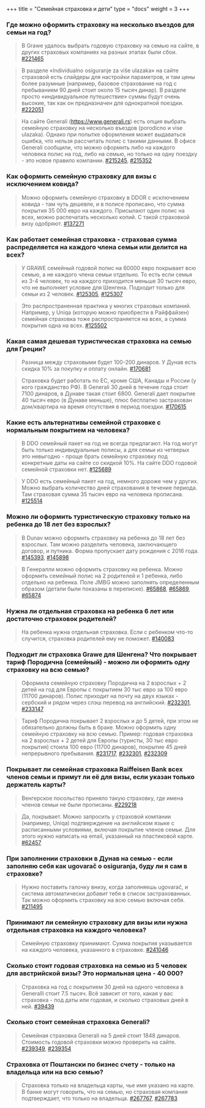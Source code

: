+++
title = "Семейная страховка и дети"
type = "docs"
weight = 3
+++



### Где можно оформить страховку на несколько въездов для семьи на год?


> В Grawe удалось выбрать годовую страховку на семью на сайте, в других страховых компаниях на разных этапах были сбои.
> [#221465](https://t.me/c/1608823685/29756/221465)



> В разделе «Individualno osiguranje za više ulazaka» на сайте страховой есть слайдеры для настройки параметров, и там цены более разумные (например, базовое страхование на год с пребыванием 90 дней стоит около 15 тысяч динар). В разделе просто «индивидуальное путешествие» суммы будут очень высокие, так как он предназначен для однократной поездки.
> [#222051](https://t.me/c/1608823685/29756/222051)



> На сайте Generali (https://www.generali.rs) есть опция выбрать семейную страховку на несколько въездов (porodicno и vise ulazaka). Однако при попытке оформления может выдаваться ошибка, что нельзя рассчитать полис с такими данными. В офисе Generali сообщили, что можно оформить либо на каждого человека полис на год, либо на семью, но только на одну поездку - это новое правило компании.
> [#215245](https://t.me/c/1608823685/29756/215245), [#215352](https://t.me/c/1608823685/29756/215352)



### Как оформить семейную страховку для визы с исключением ковида?


> Можно оформить семейную страховку в DDOR с исключением ковида - там чуть дешевле, и в полисе прописано, что сумма покрытия 35 000 евро на каждого. Присылают один полис на всех, можно распечатать несколько копий. С такой страховкой визу одобряют.
> [#137271](https://t.me/c/1608823685/29756/137271)



### Как работает семейная страховка - страховая сумма распределяется на каждого члена семьи или делится на всех?


> У GRAWE семейный годовой полис на 60000 евро покрывает всю семью, а не каждого члена семьи отдельно. То есть если семья из 3-4 человек, то на каждого приходится меньше 30 тысяч евро, что не выполняет условие для Шенгена. Подходит только для семьи из 2 человек.
> [#125305](https://t.me/c/1608823685/29756/125305), [#125307](https://t.me/c/1608823685/29756/125307)



> Это распространенная практика у многих страховых компаний. Например, у Uniqa (которую можно приобрести в Райффайзен) семейная страховка тоже распространяется на всех, а сумма покрытия одна на всех.
> [#125502](https://t.me/c/1608823685/29756/125502)



### Какая самая дешевая туристическая страховка на семью для Греции?


> Разница между страховыми будет 100-200 динаров. У Дунав есть скидка 10% за покупку и оплату онлайн.
> [#170681](https://t.me/c/1608823685/29756/170681)



> Страховка будет работать по ЕС, кроме США, Канады и России (у кого гражданство РФ). В Generali 30 дней в течение года стоит 7100 динаров, в Дунаве такая стоит 6800. Generali дает покрытие 40 тысяч евро (в Дунаве меньше), плюс бесплатно застрахован дом/квартира на время отсутствия в период поездки.
> [#170615](https://t.me/c/1608823685/29756/170615)



### Какие есть альтернативы семейной страховке с нормальным покрытием на человека?


> В DDO семейный пакет на год не всегда предлагают. На год могут быть только индивидуальные полисы, а для семьи из четверых это невыгодно - проще брать семейную страховку под конкретные даты на сайте со скидкой 10%. На сайте DDO годовой семейной страховки нет.
> [#125689](https://t.me/c/1608823685/29756/125689)



> У DDO есть семейный пакет на год, немного дороже чем у других. Можно выбрать количество дней страхования в течение периода. Там страховая сумма 35 тысяч евро на человека прописана.
> [#125514](https://t.me/c/1608823685/29756/125514)



### Можно ли оформить туристическую страховку только на ребенка до 18 лет без взрослых?


> В Dunav можно оформить страховку на ребенка до 18 лет без взрослых. Там можно разделить человека, заключающего договор, и путника. Форма пропускает дату рождения с 2016 года.
> [#145393](https://t.me/c/1608823685/29756/145393), [#145898](https://t.me/c/1608823685/29756/145898)



> В Генералли можно оформить страховку на ребенка. Можно оформить семейный полис на 2 родителей и 1 ребенка, либо отдельно на ребенка. Поле JMBG можно заполнять определенным образом (детали были показаны в переписке).
> [#65868](https://t.me/c/1608823685/29756/65868), [#65869](https://t.me/c/1608823685/29756/65869), [#65874](https://t.me/c/1608823685/29756/65874)



### Нужна ли отдельная страховка на ребенка 6 лет или достаточно страховок родителей?


> На ребенка нужна отдельная страховка. Если с ребенком что-то случится, страховка родителей ему не поможет.
> [#140083](https://t.me/c/1608823685/29756/140083)



### Подходит ли страховка Grawe для Шенгена? Что покрывает тариф Породична (семейный) - можно ли оформить одну страховку на всю семью?


> Оформила семейную страховку Породична на 2 взрослых + 2 детей на год для Европы с покрытием 30 тыс евро за 100 евро (11700 динаров). Полис приходит на почту на двух языках - сербский и рядом через слэш перевод на английский.
> [#232301](https://t.me/c/1608823685/29756/232301), [#233147](https://t.me/c/1608823685/29756/233147)



> Тариф Породична покрывает 2 взрослых и до 5 детей, при этом не обязательно должны быть в браке. Можно оформить одну семейную страховку на всю семью. Пример: годовая страховка на 2 взрослых + 2 детей для Европы (туристы, 30 тыс евро покрытия) стоила 100 евро (11700 динаров), покрытие 45 дней непрерывного пребывания.
> [#231717](https://t.me/c/1608823685/29756/231717), [#232301](https://t.me/c/1608823685/29756/232301), [#232309](https://t.me/c/1608823685/29756/232309)



### Покрывает ли семейная страховка Raiffeisen Bank всех членов семьи и примут ли её для визы, если указан только держатель карты?


> Венгерское посольство приняло такую страховку, где имена членов семьи не были прописаны.
> [#229218](https://t.me/c/1608823685/29756/229218)



> Да, покрывает. Можно запросить у страховой компании (например, Uniqa) подтверждение на английском языке с расписанными условиями, включая покрытие членов семьи. Для этого нужно написать на email, указанный на пластиковой карте.
> [#62457](https://t.me/c/1608823685/29756/62457)



### При заполнении страховки в Дунав на семью - если заполняю себя как ugovarač o osiguranja, буду ли я сам в страховке?


> Нужно поставить галочку внизу, когда заполняешь ugovarač, и система автоматически добавит тебя в список застрахованных. Так можно оформить страховку на всю семью включая себя.
> [#211495](https://t.me/c/1608823685/29756/211495)



### Принимают ли семейную страховку для визы или нужна отдельная страховка на каждого человека?


> Семейную страховку принимают. Сумма покрытия указывается на каждого человека, указанного в страховке.
> [#241046](https://t.me/c/1608823685/29756/241046)



### Сколько стоит годовая страховка на семью из 5 человек для австрийской визы? Это нормальная цена - 40 000?


> Страховка на год с покрытием 30 дней на одного человека в Generalli стоит 7.5 тысяч. Всё зависит от того, какая у вас страховка - под даты или годовая, и сколько страховых дней в ней.
> [#39439](https://t.me/c/1608823685/29756/39439)



### Сколько стоит семейная страховка Generali?


> Семейная страховка Generali на 5 дней стоит 1848 динаров. Стоимость годовой страховки можно проверить на сайте.
> [#239349](https://t.me/c/1608823685/29756/239349), [#239354](https://t.me/c/1608823685/29756/239354)



### Страховка от Поштански по бизнес счету - только на владельца или на всю семью?


> Страховка только на владельца карты, чье имя указано на карте. В банке могут говорить, что на семью, но страховая компания подтверждает, что только на владельца.
> [#267767](https://t.me/c/1608823685/29756/267767), [#267783](https://t.me/c/1608823685/29756/267783)



